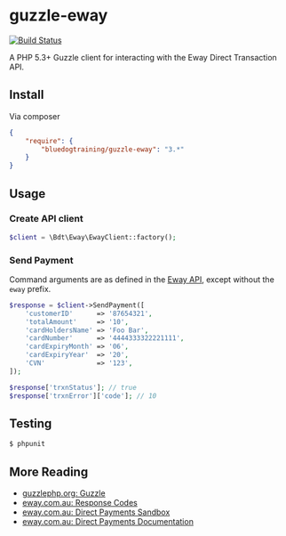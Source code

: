 # guzzle-eway

[![Build Status](https://travis-ci.org/bluedogtraining/guzzle-eway.png)](https://travis-ci.org/bluedogtraining/guzzle-eway)

A PHP 5.3+ Guzzle client for interacting with the Eway Direct Transaction API.

## Install

Via composer 

```json
{
    "require": {
        "bluedogtraining/guzzle-eway": "3.*"
    }
}
```

## Usage

### Create API client

```php
$client = \Bdt\Eway\EwayClient::factory();
```

### Send Payment

Command arguments are as defined in the [Eway API](http://www.eway.com.au/developers/api/direct-payments),
except without the `eway` prefix.

```php
$response = $client->SendPayment([
    'customerID'      => '87654321',                                   
    'totalAmount'     => '10',                                         
    'cardHoldersName' => 'Foo Bar',                                    
    'cardNumber'      => '4444333322221111',                           
    'cardExpiryMonth' => '06',                                         
    'cardExpiryYear'  => '20',                                         
    'CVN'             => '123',
]);

$response['trxnStatus']; // true
$response['trxnError']['code']; // 10
```

## Testing

```bash
$ phpunit
```

## More Reading

* [guzzlephp.org: Guzzle](http://guzzlephp.org/)
* [eway.com.au: Response Codes](http://www.eway.com.au/developers/resources/response-codes)
* [eway.com.au: Direct Payments Sandbox](http://www.eway.com.au/developers/sandbox/direct-payments)
* [eway.com.au: Direct Payments Documentation](http://www.eway.com.au/developers/api/direct-payments)
